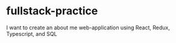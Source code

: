 # fullstack-practice
I want to create an about me web-application using React, Redux, Typescript, and SQL
